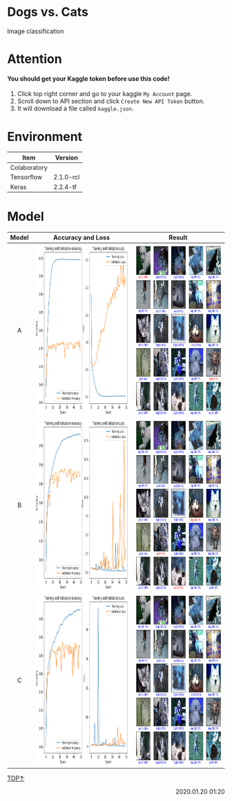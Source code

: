 # Dogs vs. Cats
Image classification

# Attention
#### You should get your Kaggle token before use this code!
1. Click top right corner and go to your kaggle `My Account` page.
2. Scroll down to API section and click `Create New API Token` button.
3. It will download a file called `kaggle.json`.

# Environment
| Item  | Version |
|  ----  | ----  |
|Colaboratory||
|Tensorflow|2.1.0-rcl|
|Keras|2.2.4-tf|

# Model
| Model  | Accuracy and Loss | Result|
|  ----  | ---- |----  |
|<div align="center">A</div>|<img src="https://github.com/SkyoKen/dogsVScats/blob/master/image/historyA.png" height=400 alt="A" align=center>|<img src="https://github.com/SkyoKen/dogsVScats/blob/master/image/resultA.png" height=400 alt="A" align=center>|
|<div align="center">B</div>|<img src="https://github.com/SkyoKen/dogsVScats/blob/master/image/historyB.png" height=400 alt="B" align=center>|<img src="https://github.com/SkyoKen/dogsVScats/blob/master/image/resultB.png" height=400 alt="B" align=center>|
|<div align="center">C</div>|<img src="https://github.com/SkyoKen/dogsVScats/blob/master/image/historyC.png" height=400 alt="C" align=center>|<img src="https://github.com/SkyoKen/dogsVScats/blob/master/image/resultC.png" height=400 alt="C" align=center>|

[TOP↑](#Attention)

<p align="right">2020.01.20 01:20</p>  
